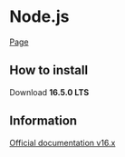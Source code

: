 # Node.js
[Page](https://nodejs.org/en/)

## How to install

Download **16.5.0 LTS**

## Information
[Official documentation v16.x](https://nodejs.org/dist/latest-v16.x/docs/api/)
